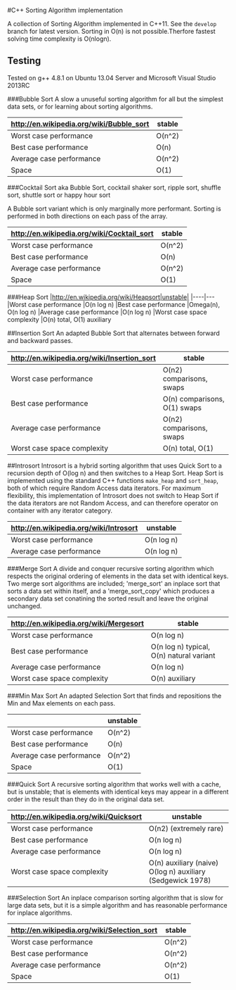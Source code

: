 #C++ Sorting Algorithm implementation

A collection of Sorting Algorithm implemented in C++11. See the `develop` branch for latest version.
Sorting in O(n) is not possible.Therfore fastest solving time complexity is O(nlogn).

## Testing
Tested on g++ 4.8.1 on Ubuntu 13.04 Server and Microsoft Visual Studio 2013RC

###Bubble Sort
A slow a unuseful sorting algorithm for all but the simplest data sets, or for learning about sorting algorithms.

|http://en.wikipedia.org/wiki/Bubble_sort|stable|
|----|---
|Worst case performance              |O(n^2)
|Best case performance               |O(n)
|Average case performance            |O(n^2)
|Space                               |O(1)

###Cocktail Sort
aka Bubble Sort, cocktail shaker sort, ripple sort, shuffle sort, shuttle sort or happy hour sort

A Bubble sort variant which is only marginally more performant. Sorting is performed in both directions on each pass of the array.

|http://en.wikipedia.org/wiki/Cocktail_sort|stable|
|----|---
|Worst case performance              |O(n^2)
|Best case performance               |O(n)
|Average case performance            |O(n^2)
|Space                               |O(1)


###Heap Sort
|http://en.wikipedia.org/wiki/Heapsort|unstable|
|----|---
|Worst case performance              |O(n log n)
|Best case performance               |Omega(n), O(n log n)
|Average case performance            |O(n log n)
|Worst case space complexity         |O(n) total, O(1) auxiliary

##Insertion Sort
An adapted Bubble Sort that alternates between forward and backward passes.

|http://en.wikipedia.org/wiki/Insertion_sort|stable|
|----|---|
|Worst case performance              |O(n2) comparisons, swaps|
|Best case performance               |O(n) comparisons, O(1) swaps|
|Average case performance            |O(n2) comparisons, swaps|
|Worst case space complexity         |O(n) total, O(1)|

##Introsort
Introsort is a hybrid sorting algorithm that uses Quick Sort to a recursion depth of O(log n) and then switches to a Heap Sort. Heap Sort is implemented using the standard C++ functions `make_heap` and `sort_heap`, both of which require Random Access data iterators. For maximum flexibility, this implementation of Introsort does not switch to Heap Sort if the data iterators are not Random Access, and can therefore operator on container with any iterator category.

|http://en.wikipedia.org/wiki/Introsort|unstable|
|----|---|
|Worst case performance              |O(n log n)|
|Average case performance            |O(n log n)|

###Merge Sort
A divide and conquer recursive sorting algorithm which respects the original ordering of elements in the data set with identical keys. Two merge sort algorithms are included; 'merge_sort' an inplace sort that sorts a data set within itself, and a 'merge_sort_copy' which produces a secondary data set conatining the sorted result and leave the original unchanged.

|http://en.wikipedia.org/wiki/Mergesort|stable|
|----|---
|Worst case performance              |O(n log n)
|Best case performance               |O(n log n) typical, O(n) natural variant
|Average case performance            |O(n log n)
|Worst case space complexity         |O(n) auxiliary

###Min Max Sort
An adapted Selection Sort that finds and repositions the Min and Max elements on each pass.

||unstable|
|----|---
|Worst case performance              |O(n^2)
|Best case performance               |O(n)
|Average case performance            |O(n^2)
|Space                               |O(1)

###Quick Sort
A recursive sorting algorithm that works well with a cache, but is unstable; that is elements with identical keys may appear in a different order in the result than they do in the original data set.

|http://en.wikipedia.org/wiki/Quicksort|unstable|
|----|---
|Worst case performance              |O(n2) (extremely rare)
|Best case performance               |O(n log n)
|Average case performance            |O(n log n)
|Worst case space complexity         |O(n) auxiliary (naive) O(log n) auxiliary (Sedgewick 1978)

###Selection Sort
An inplace comparison sorting algorithm that is slow for large data sets, but it is a simple algorithm and has reasonable performance for inplace algorithms.

|http://en.wikipedia.org/wiki/Selection_sort|stable|
|----|---
|Worst case performance              |O(n^2)
|Best case performance               |O(n^2)
|Average case performance            |O(n^2)
|Space                               |O(1)
